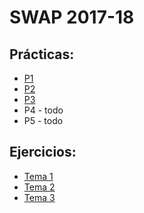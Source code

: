 # SWAP 2017-18

## Prácticas:

- [P1](https://github.com/harvestcore/SWAP/blob/master/practicas/p1/p1.md)
- [P2](https://github.com/harvestcore/SWAP/blob/master/practicas/p2/p2.md)
- [P3](https://github.com/harvestcore/SWAP/tree/master/practicas/p3/p3.md)
- P4 - todo
- P5 - todo



## Ejercicios:

- [Tema 1]()
- [Tema 2]()
- [Tema 3]()

